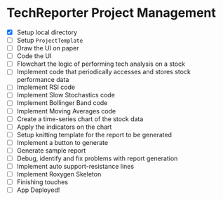 # TechReporter Project Management

- [x] Setup local directory
- [ ] Setup `ProjectTemplate`
- [ ] Draw the UI on paper
- [ ] Code the UI
- [ ] Flowchart the logic of performing tech analysis on a stock
- [ ] Implement code that periodically accesses and stores stock performance data
- [ ] Implement RSI code
- [ ] Implement Slow Stochastics code
- [ ] Implement Bollinger Band code
- [ ] Implement Moving Averages code
- [ ] Create a time-series chart of the stock data
- [ ] Apply the indicators on the chart
- [ ] Setup knitting template for the report to be generated
- [ ] Implement a button to generate
- [ ] Generate sample report
- [ ] Debug, identify and fix problems with report generation
- [ ] Implement auto support-resistance lines
- [ ] Implement Roxygen Skeleton
- [ ] Finishing touches
- [ ] App Deployed!
